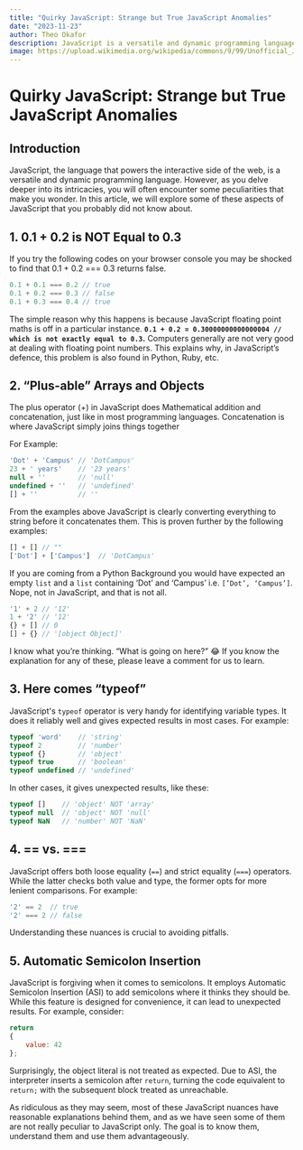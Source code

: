 ```yaml
---
title: "Quirky JavaScript: Strange but True JavaScript Anomalies"
date: "2023-11-23"
author: Theo Okafor
description: JavaScript is a versatile and dynamic programming language. However, as you delve deeper into its intricacies, you will often encounter some peculiarities that make you wonder. In this article, we will explore some of these aspects of JavaScript that you probably did not know about.
image: https://upload.wikimedia.org/wikipedia/commons/9/99/Unofficial_JavaScript_logo_2.svg
---
```


# Quirky JavaScript: Strange but True JavaScript Anomalies

## Introduction

JavaScript, the language that powers the interactive side of the web, is a versatile and dynamic programming language. However, as you delve deeper into its intricacies, you will often encounter some peculiarities that make you wonder.  In this article, we will explore some of these aspects of JavaScript that you probably did not know about.

## 1. 0.1 + 0.2 is NOT Equal to 0.3

If you try the following codes on your browser console you may be shocked to find that 0.1 + 0.2 === 0.3 returns false.

```jsx
0.1 + 0.1 === 0.2 // true
0.1 + 0.2 === 0.3 // false
0.1 + 0.3 === 0.4 // true
```

The simple reason why this happens is because JavaScript floating point maths is off in a particular instance. **`0.1 + 0.2 = 0.30000000000000004 // which is not exactly equal to 0.3`.** Computers generally are not very good at dealing with floating point numbers. This explains why, in JavaScript’s defence, this problem is also found in Python, Ruby, etc.

## 2. “Plus-able” Arrays and  Objects

The plus operator (+) in JavaScript does Mathematical addition and concatenation, just like in most programming languages. Concatenation is where JavaScript simply joins things together

For Example:

```jsx
'Dot' + 'Campus' // 'DotCampus'
23 + ' years'    // '23 years'
null + ''        // 'null'
undefined + ''   // 'undefined'
[] + ''          // ''
```

From the examples above JavaScript is clearly converting everything to string before it concatenates them. This is proven further by the following examples:

```jsx
[] + [] // ""
['Dot'] + ['Campus']  // 'DotCampus'
```

If you are coming from a Python Background you would have expected an empty `list` and a `list` containing ‘Dot’ and ‘Campus’ i.e. `[’Dot’, ‘Campus’]`. Nope, not in JavaScript, and that is not all. 

```jsx
'1' + 2 // '12'
1 + '2' // '12'
{} + [] // 0 
[] + {} // '[object Object]'
```

I know what you’re thinking. “What is going on here?” 😂 If you know the explanation for any of these, please leave a comment for us to learn.

## 3. Here comes “typeof”

JavaScript's `typeof` operator is very handy for identifying variable types. It does it reliably well and gives expected results in most cases. For example:

```jsx
typeof 'word'    // 'string'
typeof 2         // 'number'
typeof {}        // 'object'
typeof true      // 'boolean'
typeof undefined // 'undefined'
```

In other cases, it gives unexpected results, like these:

```jsx
typeof []    // 'object' NOT 'array'
typeof null  // 'object' NOT 'null'
typeof NaN   // 'number' NOT 'NaN'
```

## 4. == vs. ===

JavaScript offers both loose equality (`==`) and strict equality (`===`) operators. While the latter checks both value and type, the former opts for more lenient comparisons. For example:

```jsx
'2' == 2  // true
'2' === 2 // false
```

Understanding these nuances is crucial to avoiding pitfalls.

## 5. Automatic Semicolon Insertion

JavaScript is forgiving when it comes to semicolons. It employs Automatic Semicolon Insertion (ASI) to add semicolons where it thinks they should be. While this feature is designed for convenience, it can lead to unexpected results. For example, consider:

```jsx
return
{
    value: 42
};

```

Surprisingly, the object literal is not treated as expected. Due to ASI, the interpreter inserts a semicolon after `return`, turning the code equivalent to `return;` with the subsequent block treated as unreachable.

As ridiculous as they may seem, most of these JavaScript nuances have reasonable explanations behind them, and as we have seen some of them are not really peculiar to JavaScript only. The goal is to know them, understand them and use them advantageously.

